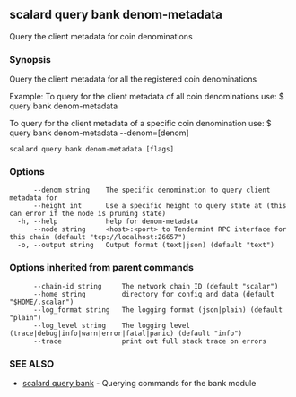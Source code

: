 ## scalard query bank denom-metadata

Query the client metadata for coin denominations

### Synopsis

Query the client metadata for all the registered coin denominations

Example:
To query for the client metadata of all coin denominations use:
$ <appd> query bank denom-metadata

To query for the client metadata of a specific coin denomination use:
$ <appd> query bank denom-metadata --denom=[denom]

```
scalard query bank denom-metadata [flags]
```

### Options

```
      --denom string    The specific denomination to query client metadata for
      --height int      Use a specific height to query state at (this can error if the node is pruning state)
  -h, --help            help for denom-metadata
      --node string     <host>:<port> to Tendermint RPC interface for this chain (default "tcp://localhost:26657")
  -o, --output string   Output format (text|json) (default "text")
```

### Options inherited from parent commands

```
      --chain-id string     The network chain ID (default "scalar")
      --home string         directory for config and data (default "$HOME/.scalar")
      --log_format string   The logging format (json|plain) (default "plain")
      --log_level string    The logging level (trace|debug|info|warn|error|fatal|panic) (default "info")
      --trace               print out full stack trace on errors
```

### SEE ALSO

- [scalard query bank](scalard_query_bank.md) - Querying commands for the bank module
